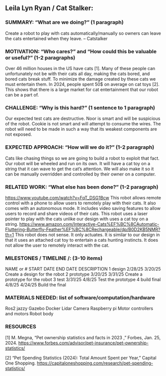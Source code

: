 ## Leila Lyn Ryan / Cat Stalker:

###  SUMMARY: “What are we doing?” (1 paragraph)
Create a robot to play with cats automatically/manually so owners can leave the cats entertained when they leave. – Catstalker
### MOTIVATION: “Who cares?” and “How could this be valuable or useful?” (1-2 paragraphs)
Over 46 million houses in the US have cats [1]. Many of these people can unfortunately not be with their cats all day, making the cats bored, and bored cats break stuff. To minimize the damage created by these cats we must entertain them. In 2024, people spent 50$ on average on cat toys [2]. This shows that there is a large market for cat entertainment that our robot can be a part of. 
### CHALLENGE: “Why is this hard?” (1 sentence to 1 paragraph)
Our expected test cats are destructive. Noor is smart and will be suspicious of the robot. Cookie is not smart and will attempt to consume the wires. The robot will need to be made in such a way that its weakest components are not exposed.
### EXPECTED APPROACH: “How will we do it?” (1-2 paragraph)
Cats like chasing things so we are going to build a robot to exploit that fact. Our robot will be wheeled and run on its own. It will have a cat toy on a string that it can wave to get the cat’s  attention. We will also make it so it can be manually overridden and controlled by their owner on a computer.
### RELATED WORK: “What else has been done?” (1-2 paragraph)
https://www.youtube.com/watch?v=FqT_DSG1Bcw
This robot allows remote control with a phone to allow users to remotely play with their cats. It also comes with an autonomous mode. It includes video saving features to allow users to record and share videos of their cats. This robot uses a laser pointer to play with the cats unlike our design with uses a cat toy on a string.
https://www.amazon.com/Interactive-Cats%EF%BC%8CAutomatic-Fluttering-Butterfly-Feather%EF%BC%8CRechargeable/dp/B0D2KB5NMR?th=1
This robot does not sense. It only actuates. It is similar to our design in that it uses an attached cat toy to entertain a cats hunting instincts. It does not allow the user to remotely interact with the cat. 

### MILESTONES / TIMELINE /: (3-10 items)
NAME or #
START DATE
END DATE
DESCRIPTION
1 design
2/28/25
3/20/25
Create a design for the robot
2 prototype
3/20/25
3/31/25
Create a prototype for the robot
3 test
3/31/25
4/8/25
Test the prototype
4 build final
4/8/25
4/24/25
Build the final 

### MATERIALS NEEDED: list of software/computation/hardware
Ros2 jazzy
Gazebo
Docker
Lidar
Camera
Raspberry pi
Motor controllers and motors
Robot body
### RESOURCES
[1] M. Megna, “Pet ownership statistics and facts in 2023 ,” Forbes, Jan. 25, 2024. https://www.forbes.com/advisor/pet-insurance/pet-ownership-statistics/

[2] “Pet Spending Statistics (2024): Total Amount Spent per Year,” Capital One Shopping. https://capitaloneshopping.com/research/pet-spending-statistics/
